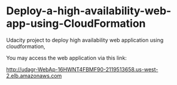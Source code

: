 # Deploy-a-high-availability-web-app-using-CloudFormation

Udacity project to deploy high availability web application using cloudformation, 

You may access the web application via this link: 

http://udagr-WebAp-16HWNT4FBMF90-2119513658.us-west-2.elb.amazonaws.com
